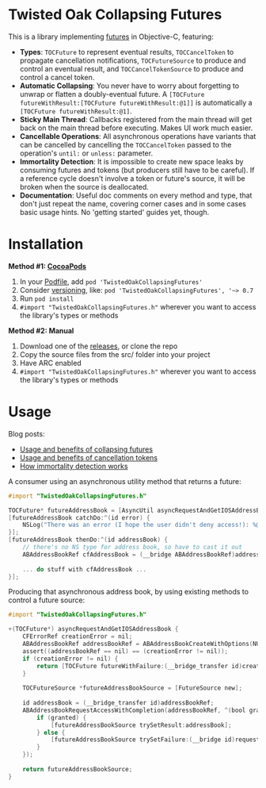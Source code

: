 Twisted Oak Collapsing Futures
==============================

This is a library implementing [futures](https://en.wikipedia.org/wiki/Future_%28programming%29) in Objective-C, featuring:

- **Types**: `TOCFuture` to represent eventual results, `TOCCancelToken` to propagate cancellation notifications, `TOCFutureSource` to produce and control an eventual result, and `TOCCancelTokenSource` to produce and control a cancel token.
- **Automatic Collapsing**: You never have to worry about forgetting to unwrap or flatten a doubly-eventual future. A `[TOCFuture futureWithResult:[TOCFuture futureWithResult:@1]]` is automatically a `[TOCFuture futureWithResult:@1]`.
- **Sticky Main Thread**: Callbacks registered from the main thread will get back on the main thread before executing.  Makes UI work much easier.
- **Cancellable Operations**: All asynchronous operations have variants that can be cancelled by cancelling the `TOCCancelToken` passed to the operation's `until:` or `unless:` parameter.
- **Immortality Detection**: It is impossible to create new space leaks by consuming futures and tokens (but producers still have to be careful). If a reference cycle doesn't involve a token or future's source, it will be broken when the source is deallocated.
- **Documentation**: Useful doc comments on every method and type, that don't just repeat the name, covering corner cases and in some cases basic usage hints. No 'getting started' guides yet, though.

Installation
============

**Method #1: [CocoaPods](http://cocoapods.org/)**

1. In your [Podfile](http://docs.cocoapods.org/podfile.html), add `pod 'TwistedOakCollapsingFutures'`
2. Consider [versioning](http://docs.cocoapods.org/guides/dependency_versioning.html), like: `pod 'TwistedOakCollapsingFutures', '~> 0.7`
3. Run `pod install`
4. `#import "TwistedOakCollapsingFutures.h"` wherever you want to access the library's types or methods



**Method #2: Manual**

1. Download one of the [releases](https://github.com/Strilanc/ObjC-CollapsingFutures/releases), or clone the repo
2. Copy the source files from the src/ folder into your project
3. Have ARC enabled
4. `#import "TwistedOakCollapsingFutures.h"` wherever you want to access the library's types or methods


Usage
=====

Blog posts:

- [Usage and benefits of collapsing futures](http://twistedoakstudios.com/blog/Post7149_collapsing-futures-in-objective-c)
- [Usage and benefits of cancellation tokens](http://twistedoakstudios.com/blog/Post7391_cancellation-tokens-and-collapsing-futures-for-objective-c)
- [How immortality detection works](http://twistedoakstudios.com/blog/Post7525_using-immortality-to-kill-accidental-callback-cycles)

A consumer using an asynchronous utility method that returns a future:

```objective-c
#import "TwistedOakCollapsingFutures.h"

TOCFuture* futureAddressBook = [AsyncUtil asyncRequestAndGetIOSAddressBook];
[futureAddressBook catchDo:^(id error) {
    NSLog("There was an error (I hope the user didn't deny access!): %@", error);
}];
[futureAddressBook thenDo:^(id addressBook) {
    // there's no NS type for address book, so have to cast it out
    ABAddressBookRef cfAddressBook = (__bridge ABAddressBookRef)addressBook;
        
    ... do stuff with cfAddressBook ...
}];
```

Producing that asynchronous address book, by using existing methods to control a future source:

```objective-c
#import "TwistedOakCollapsingFutures.h"

+(TOCFuture*) asyncRequestAndGetIOSAddressBook {
    CFErrorRef creationError = nil;
    ABAddressBookRef addressBookRef = ABAddressBookCreateWithOptions(NULL, &creationError);
    assert((addressBookRef == nil) == (creationError != nil));
    if (creationError != nil) {
        return [TOCFuture futureWithFailure:(__bridge_transfer id)creationError];
    }
    
    TOCFutureSource *futureAddressBookSource = [FutureSource new];
        
    id addressBook = (__bridge_transfer id)addressBookRef;
    ABAddressBookRequestAccessWithCompletion(addressBookRef, ^(bool granted, CFErrorRef requestAccessError) {
        if (granted) {
            [futureAddressBookSource trySetResult:addressBook];
        } else {
            [futureAddressBookSource trySetFailure:(__bridge id)requestAccessError];
        }
    });
            
    return futureAddressBookSource;
}
```
